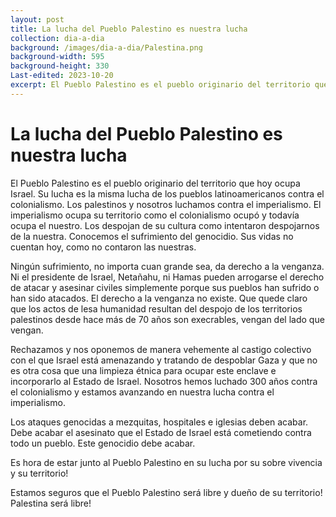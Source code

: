 ```yaml
---
layout: post
title: La lucha del Pueblo Palestino es nuestra lucha
collection: dia-a-dia
background: /images/dia-a-dia/Palestina.png
background-width: 595
background-height: 330
Last-edited: 2023-10-20
excerpt: El Pueblo Palestino es el pueblo originario del territorio que hoy ocupa Israel.
---
```

# La lucha del Pueblo Palestino es nuestra lucha

El Pueblo Palestino es el pueblo originario del territorio que hoy ocupa Israel. Su lucha es la misma lucha de los pueblos latinoamericanos contra el colonialismo. Los palestinos y nosotros luchamos contra el imperialismo. El imperialismo ocupa su territorio como el colonialismo ocupó y todavía ocupa el nuestro. Los despojan de su cultura como intentaron despojarnos de la nuestra. Conocemos el sufrimiento del genocidio. Sus vidas no cuentan hoy, como no contaron las nuestras.

Ningún sufrimiento, no importa cuan grande sea, da derecho a la venganza. Ni el presidente de Israel, Netañahu, ni Hamas pueden arrogarse el derecho de atacar y asesinar civiles simplemente porque sus pueblos han sufrido o han sido atacados. El derecho a la venganza no existe. Que quede claro que los actos de lesa humanidad resultan del despojo de los territorios palestinos desde hace más de 70 años son execrables, vengan del lado que vengan.

Rechazamos y nos oponemos de manera vehemente al castigo colectivo con el que Israel está amenazando y tratando de despoblar Gaza y que no es otra cosa que una limpieza étnica para ocupar este enclave e incorporarlo al Estado de Israel. Nosotros hemos luchado 300 años contra el colonialismo y estamos avanzando en nuestra lucha contra el imperialismo. 

Los ataques genocidas a mezquitas, hospitales e iglesias deben acabar. Debe acabar el asesinato que el Estado de Israel está cometiendo contra todo un pueblo. Este genocidio debe acabar.

Es hora de estar junto al Pueblo Palestino en su lucha por su sobre vivencia y su territorio! 

Estamos seguros que el Pueblo Palestino será libre y dueño de su territorio!
Palestina será libre!
